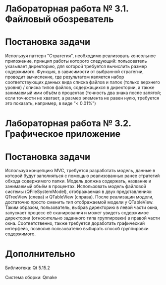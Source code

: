 # Лабораторная работа № 3.1. Файловый обозреватель
# Постановка задачи
Используя паттерн "Стратегия", необходимо реализовать консольное приложение, принцип работы которого следующий: пользователь указывает директорию, для которой требуется вычислить размер содержимого. 
Функция, в зависимости от выбранной стратегии, проводит вычисление, где результатом является набор соответствующих данных вида списка файлов и папок (только верхнего уровня) / списка типов файлов, содержащихся в директории, а также занимаемый ими объём в процентах (точность два знака после запятой; если точности не хватает, а размер элемента не равен нулю, требуется это показать, например, в виде "< 0.01%")
# Лабораторная работа № 3.2. Графическое приложение
# Постановка задачи
Используя концепцию MVC, требуется разработать модель, данные в которой будут заполняться с помощью реализованных ранее стратегий обхода содержимого папки.
Модель должна содержать, название и занимаемый объём в процентах. Использовать модель файловой системы (QFileSystemModel), отображаемая в двух представлениях: QTreeView (слева) и QTableView (справа).
После реализации модели, достаточно просто сменить тип отображаемой модели у QTableView.
Таким образом, пользователь, выбрав директорию в левой части окна, запускает процесс её сканирования и может увидеть содержимое директории (относительно заданного типа группировки) в правой части окна.
Соответственно, также требуется доработать графический интерфейс, позволив пользователю выбирать способ группировки содержимого.
# Дополнительно
Библиотека: Qt 5.15.2

Система сборки: Qmake

